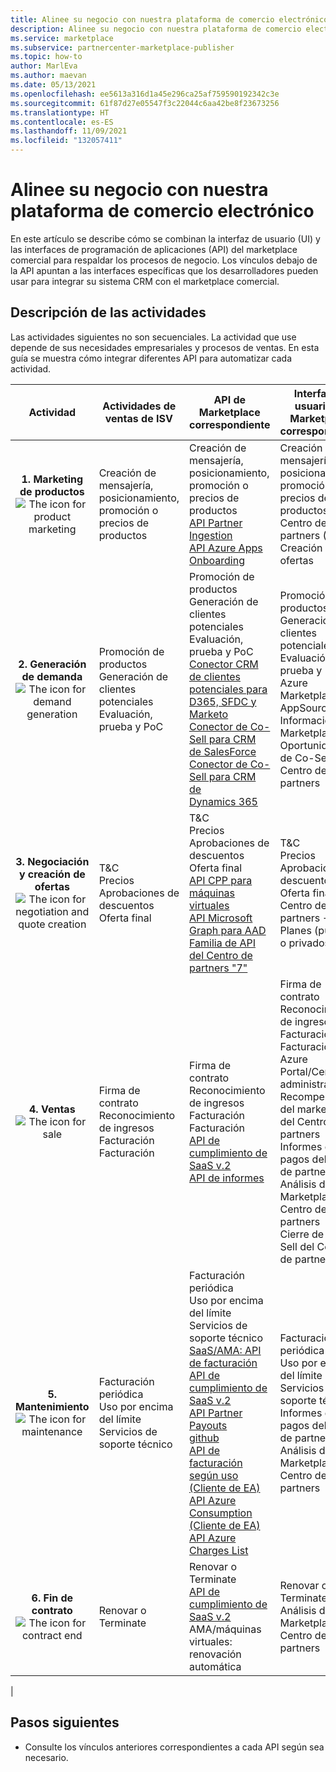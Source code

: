 ```yaml
---
title: Alinee su negocio con nuestra plataforma de comercio electrónico y Azure Marketplace
description: Alinee su negocio con nuestra plataforma de comercio electrónico (Azure Marketplace).
ms.service: marketplace
ms.subservice: partnercenter-marketplace-publisher
ms.topic: how-to
author: MarlEva
ms.author: maevan
ms.date: 05/13/2021
ms.openlocfilehash: ee5613a316d1a45e296ca25af759590192342c3e
ms.sourcegitcommit: 61f87d27e05547f3c22044c6aa42be8f23673256
ms.translationtype: HT
ms.contentlocale: es-ES
ms.lasthandoff: 11/09/2021
ms.locfileid: "132057411"
---
```

# <a name="align-your-business-with-our-e-commerce-platform"></a>Alinee su negocio con nuestra plataforma de comercio electrónico

En este artículo se describe cómo se combinan la interfaz de usuario (UI) y las interfaces de programación de aplicaciones (API) del marketplace comercial para respaldar los procesos de negocio. Los vínculos debajo de la API apuntan a las interfaces específicas que los desarrolladores pueden usar para integrar su sistema CRM con el marketplace comercial.

## <a name="overview-of-activities"></a>Descripción de las actividades

Las actividades siguientes no son secuenciales. La actividad que use depende de sus necesidades empresariales y procesos de ventas. En esta guía se muestra cómo integrar diferentes API para automatizar cada actividad.

| <center>Actividad | Actividades de ventas de ISV | API de Marketplace correspondiente | Interfaz de usuario de Marketplace correspondiente |
| --- | --- | --- | --- |
| <center>**1. Marketing de productos**<br><img src="media/api-guide/icon-product-marketing.png" alt="The icon for product marketing"> | Creación de mensajería, posicionamiento, promoción o precios de productos | Creación de mensajería, posicionamiento, promoción o precios de productos<br>[API Partner Ingestion](https://apidocs.microsoft.com/services/partneringestion/)<br>[API Azure Apps Onboarding](azure-app-apis.md)</ul> | Creación de mensajería, posicionamiento, promoción o precios de productos<br>Centro de partners (PC) → Creación de ofertas |
| <center>**2. Generación de demanda**<br><img src="media/api-guide/icon-demand-generation.png" alt="The icon for demand generation"> | Promoción de productos<br>Generación de clientes potenciales<br>Evaluación, prueba y PoC | Promoción de productos<br>Generación de clientes potenciales<br>Evaluación, prueba y PoC<br>[Conector CRM de clientes potenciales para D365, SFDC y Marketo](partner-center-portal/commercial-marketplace-get-customer-leads.md)<br>[Conector de Co-Sell para CRM de SalesForce](/partner-center/connector-salesforce)<br>[Conector de Co-Sell para CRM de Dynamics 365](/partner-center/connector-dynamics) | Promoción de productos<br>Generación de clientes potenciales<br>Evaluación, prueba y PoC<br>Azure Marketplace y AppSource<br>Información de Marketplace<br>Oportunidades de Co-Sell del Centro de partners |
| <center>**3. Negociación y creación de ofertas**<br><img src="media/api-guide/icon-negotiation-quote-creation.png" alt="The icon for negotiation and quote creation"> | T&C<br>Precios<br>Aprobaciones de descuentos<br>Oferta final | T&C<br>Precios<br>Aprobaciones de descuentos<br>Oferta final<br>[API CPP para máquinas virtuales](cloud-partner-portal-api-overview.md)<br>[API Microsoft Graph para AAD](../active-directory/reports-monitoring/concept-reporting-api.md)<br>[Familia de API del Centro de partners "7"](https://apidocs.microsoft.com/services/partnercenter) | T&C<br>Precios<br>Aprobaciones de descuentos<br>Oferta final<br>Centro de partners → Planes (públicos o privados) |
| <center>**4. Ventas**<br><img src="media/api-guide/icon-sale.png" alt="The icon for sale"> | Firma de contrato<br>Reconocimiento de ingresos<br>Facturación<br>Facturación | Firma de contrato<br>Reconocimiento de ingresos<br>Facturación<br>Facturación<br>[API de cumplimiento de SaaS v.2](partner-center-portal/pc-saas-fulfillment-apis.md)<br>[API de informes](https://partneranalytics-api.azureedge.net/partneranalytics-api/Programmatic%20Access%20to%20Commercial%20Marketplace%20Analytics%20Data_v1.pdf) | Firma de contrato<br>Reconocimiento de ingresos<br>Facturación<br>Facturación<br>Azure Portal/Centro de administración<br>Recompensas del marketplace del Centro de partners<br>Informes de pagos del Centro de partners<br>Análisis de Marketplace del Centro de partners<br>Cierre de Co-Sell del Centro de partners |
| <center>**5. Mantenimiento**<br><img src="media/api-guide/icon-maintenance.png" alt="The icon for maintenance"> | Facturación periódica<br>Uso por encima del límite<br>Servicios de soporte técnico | Facturación periódica<br>Uso por encima del límite<br>Servicios de soporte técnico<br>[SaaS/AMA: API de facturación](https://partneranalytics-api.azureedge.net/partneranalytics-api/Programmatic%20Access%20to%20Commercial%20Marketplace%20Analytics%20Data_v1.pdf)<br>[API de cumplimiento de SaaS v.2](partner-center-portal/pc-saas-fulfillment-apis.md)<br>[API Partner Payouts](https://apidocs.microsoft.com/services/partnerpayouts) <br>[github](https://github.com/microsoft/Partner-Center-Payout-APIs)<br>[API de facturación según uso](marketplace-metering-service-apis.md)<br>[(Cliente de EA) API Azure Consumption](/rest/api/consumption/)<br>[(Cliente de EA) API Azure Charges List](/rest/api/consumption/charges/list) | Facturación periódica<br>Uso por encima del límite<br>Servicios de soporte técnico<br>Informes de pagos del Centro de partners<br>Análisis de Marketplace del Centro de partners |
| <center>**6. Fin de contrato**<br><img src="media/api-guide/icon-contract-end.png" alt="The icon for contract end"> | Renovar o<br>Terminate |Renovar o<br>Terminate <br>[API de cumplimiento de SaaS v.2](./partner-center-portal/pc-saas-fulfillment-apis.md)<br>AMA/máquinas virtuales: renovación automática | Renovar o<br>Terminate<br>Análisis de Marketplace del Centro de partners |
|

## <a name="next-steps"></a>Pasos siguientes

- Consulte los vínculos anteriores correspondientes a cada API según sea necesario.